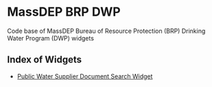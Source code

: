 MassDEP BRP DWP
========================================================================
Code base of MassDEP Bureau of Resource Protection (BRP)
Drinking Water Program (DWP) widgets

Index of Widgets
----------------

* [Public Water Supplier Document Search Widget](https://massgov.github.io/MassDEP/brp/dwp/pws-documents-search/build/)